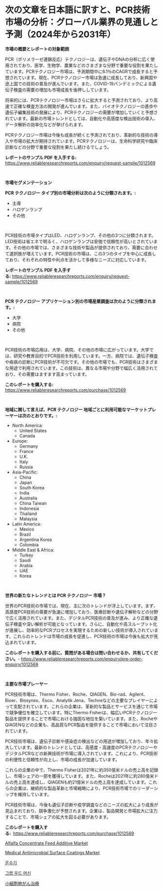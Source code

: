<p><h1>次の文章を日本語に訳すと、PCR技術市場の分析：グローバル業界の見通しと予測（2024年から2031年）</h1></p><p><strong>市場の概要とレポートの対象範囲</strong></p>
<p><p>PCR（ポリメラーゼ連鎖反応）テクノロジーは、遺伝子やDNAの分析に広く使用されており、医学、生物学、農業などのさまざまな分野で重要な役割を果たしています。PCRテクノロジー市場は、予測期間中に6.1％のCAGRで成長すると予想されています。現在、PCRテクノロジー市場は急速に成長しており、新興国や途上国での技術の普及が進んでいます。また、COVID-19パンデミックによる遺伝子検査の需要の増加も市場成長を後押ししています。</p><p>将来的には、PCRテクノロジー市場はさらに拡大すると予測されており、より高速で正確な検査方法の開発が進んでいます。また、バイオテクノロジーの進歩や遺伝子編集技術の発展により、PCRテクノロジーの需要が増加していくと予想されています。最新の市場トレンドとしては、自動化や高感度な検出技術の導入、データ解析の効率化などが挙げられます。</p><p>PCRテクノロジー市場は今後も成長が続くと予測されており、革新的な技術の導入や市場の拡大が期待されています。PCRテクノロジーは、生命科学研究や臨床診断などの分野で重要な役割を果たし続けるでしょう。</p></p>
<p><strong>レポートのサンプル PDF を入手する:</strong> <a href="https://www.reliableresearchreports.com/enquiry/request-sample/1012569">https://www.reliableresearchreports.com/enquiry/request-sample/1012569</a></p>
<p>&nbsp;</p>
<p><strong>市場セグメンテーション</strong></p>
<p><strong>PCR テクノロジー タイプ別の市場分析は次のように分類されます。:</strong></p>
<p><ul><li>主導</li><li>ハロゲンランプ</li><li>その他</li></ul></p>
<p>&nbsp;</p>
<p><p>PCR技術の市場タイプはLED、ハロゲンランプ、その他の3つに分類されます。LED技術は省エネで明るく、ハロゲンランプは安価で信頼性が高いとされています。その他の市場では、さまざまな技術や製品が提供されており、需要に合わせて選択肢が増えています。PCR技術の市場は、この3つのタイプを中心に成長しており、それぞれの特性や利点を活かして多様なニーズに対応しています。</p></p>
<p><strong>レポートのサンプル PDF を入手する:</strong>&nbsp;<a href="https://www.reliableresearchreports.com/enquiry/request-sample/1012569">https://www.reliableresearchreports.com/enquiry/request-sample/1012569</a></p>
<p>&nbsp;</p>
<p><strong> PCR テクノロジー アプリケーション別の市場産業調査は次のように分類されます。:</strong></p>
<p><ul><li>大学</li><li>病院</li><li>その他</li></ul></p>
<p>&nbsp;</p>
<p><p>PCR技術の市場応用は、大学、病院、その他の市場に広がっています。大学では、研究や教育目的でPCR技術を利用しています。一方、病院では、遺伝子検査や疾病の診断にPCR技術が不可欠です。その他の市場でも、PCR技術はさまざまな用途で利用されています。この技術は、異なる市場や分野で幅広く活用されており、その需要はますます高まっています。</p></p>
<p><strong>このレポートを購入する:</strong>&nbsp; <a href="https://www.reliableresearchreports.com/purchase/1012569">https://www.reliableresearchreports.com/purchase/1012569</a></p>
<p>&nbsp;</p>
<p><strong>地域に関して言えば、PCR テクノロジー 地域ごとに利用可能なマーケットプレーヤーは次のとおりです。:</strong></p>
<p><ul>
    <li>
        North America:
        <ul>
            <li>United States</li>
            <li>Canada</li>
        </ul>
    </li>
    <li>
        Europe:
        <ul>
            <li>Germany</li>
            <li>France</li>
            <li>U.K.</li>
            <li>Italy</li>
            <li>Russia</li>
        </ul>
    </li>
    <li>
        Asia-Pacific:
        <ul>
            <li>China</li>
            <li>Japan</li>
            <li>South Korea</li>
            <li>India</li>
            <li>Australia</li>
            <li>China Taiwan</li>
            <li>Indonesia</li>
            <li>Thailand</li>
            <li>Malaysia</li>
        </ul>
    </li>
    <li>
        Latin America:
        <ul>
            <li>Mexico</li>
            <li>Brazil</li>
            <li>Argentina Korea</li>
            <li>Colombia</li>
        </ul>
    </li>
    <li>
        Middle East & Africa:
        <ul>
            <li>Turkey</li>
            <li>Saudi</li>
            <li>Arabia</li>
            <li>UAE</li>
            <li>Korea</li>
        </ul>
    </li>
    </ul></p>
<p>&nbsp;</p>
<p><strong>世界の新たなトレンドとは PCR テクノロジー 市場？</strong></p>
<p><p>世界のPCR技術の市場では、現在、主に次のトレンドが浮上しています。まず、高感度PCR技術の需要が急速に増加しており、医療診断や遺伝子解析などの分野で広く活用されています。また、デジタルPCR技術の普及が進み、より正確な遺伝子検査や深い解析が可能となっています。さらに、自動化や高スループット化が進展し、効率的なPCRプロセスを実現するための新しい技術が導入されています。これらのトレンドは市場の成長を促進し、PCR技術の市場は今後も拡大が見込まれています。</p></p>
<p><strong>このレポートを購入する前に、質問がある場合は問い合わせるか、共有してください。</strong>- <a href="https://www.reliableresearchreports.com/enquiry/pre-order-enquiry/1012569">https://www.reliableresearchreports.com/enquiry/pre-order-enquiry/1012569</a></p>
<p>&nbsp;</p>
<p><strong>主要な市場プレーヤー</strong></p>
<p><p>PCR技術市場は、Thermo Fisher、Roche、QIAGEN、Bio-rad、Agilent、Bioer、Biosynex、Esco、Analytik Jena、Techneなどの主要なプレイヤーによって支配されています。これらの企業は、革新的な製品とサービスを通じて市場で競争優位を確立しています。特にThermo Fisherは、幅広いPCRテクノロジー製品を提供することで市場における強固な地位を築いています。また、RocheやQIAGENなどの企業も、高品質なPCR製品を提供することで市場において注目されています。</p><p>PCR技術市場は、遺伝子診断や感染症の検出などの用途が増加しており、年々拡大しています。最新のトレンドとしては、高感度・高速度のPCRテクノロジーやデジタルPCRなどの新興技術が市場に導入されています。これにより、PCR技術の利便性と信頼性が向上し、市場の成長が加速しています。</p><p>これらの企業の中で、Thermo Fisherは2021年に約350億米ドルの売上高を記録し、市場シェアの一部を獲得しています。また、Rocheは2021年に約280億米ドルの売上高を達成し、QIAGENも約21億米ドルの売上高を達成しています。これらの企業は、継続的な製品革新と市場戦略により、PCR技術市場でのリーダーシップを維持しています。</p><p>PCR技術市場は、今後も遺伝子診断や疫学調査などのニーズの拡大により成長が見込まれており、競争激化が予想されます。企業は、製品開発と市場拡大に注力することで、市場シェアの拡大を図る必要があります。</p></p>
<p><strong>このレポートを購入する:</strong>&nbsp;&nbsp;<a href="https://www.reliableresearchreports.com/purchase/1012569">https://www.reliableresearchreports.com/purchase/1012569</a></p>
<p><p><a href="https://issuu.com/reportprime-2/docs/alfalfa-concentrate-feed-additive-market-size-2030">Alfalfa Concentrate Feed Additive Market</a></p><p><a href="https://issuu.com/reportprime-2/docs/medical-antimicrobial-surface-coatings-market-size">Medical Antimicrobial Surface Coatings Market</a></p><p><a href="https://medium.com/@derrickmafrks96745/%EB%AC%BC-%EC%98%A8%EC%88%98%EA%B8%B0-%EC%8B%9C%EC%9E%A5-%EA%B2%BD%EC%9F%81-%EB%B6%84%EC%84%9D-%EC%8B%9C%EC%9E%A5-%EB%8F%99%ED%96%A5-%EB%B0%8F-2031%EB%85%84%EA%B9%8C%EC%A7%80%EC%9D%98-%EC%98%88%EC%B8%A1-a9e19e67cb56">온수기</a></p><p><a href="https://github.com/vs2869dizt0/Market-Research-Report-List-1/blob/main/73912291187.md">그랩 우드 머신</a></p><p><a href="https://github.com/oqoeusbvpadwjs08/Market-Research-Report-List-1/blob/main/21464281571.md">小細胞肺がん治療</a></p></p>